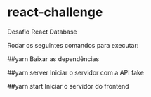 # react-challenge
Desafio React Database

Rodar os seguintes comandos para executar: 

##yarn
Baixar as dependências

##yarn server
Iniciar o servidor com a API fake

##yarn start
Iniciar o servidor do frontend
